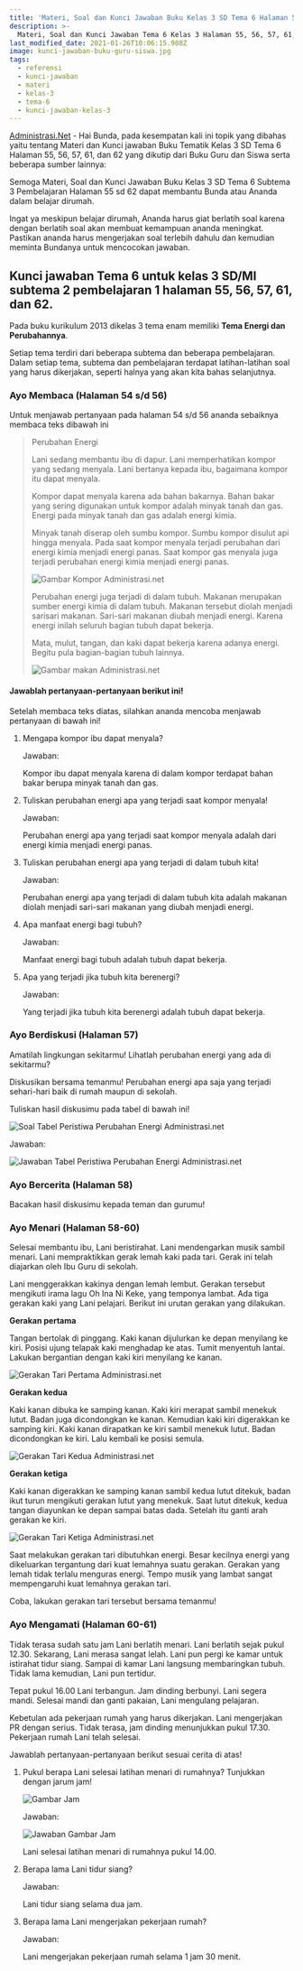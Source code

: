 ```yaml
---
title: 'Materi, Soal dan Kunci Jawaban Buku Kelas 3 SD Tema 6 Halaman 55 s/d 62'
description: >-
  Materi, Soal dan Kunci Jawaban Tema 6 Kelas 3 Halaman 55, 56, 57, 61, dan 62 Buku Tematik Kurikulum 2013 Revisi 2018.
last_modified_date: 2021-01-26T10:06:15.908Z
image: kunci-jawaban-buku-guru-siswa.jpg
tags:
  - referensi
  - kunci-jawaban
  - materi
  - kelas-3
  - tema-6
  - kunci-jawaban-kelas-3
---
```


[Administrasi.Net](https://administrasi.net "Administrasi.Net") - Hai Bunda, pada kesempatan kali ini topik yang dibahas yaitu tentang Materi dan Kunci jawaban Buku Tematik Kelas 3 SD Tema 6 Halaman 55, 56, 57, 61, dan 62 yang dikutip dari Buku Guru dan Siswa serta beberapa sumber lainnya:

Semoga Materi, Soal dan Kunci Jawaban Buku Kelas 3 SD Tema 6 Subtema 3 Pembelajaran Halaman 55 sd 62 dapat membantu Bunda atau Ananda dalam belajar dirumah. 

Ingat ya meskipun belajar dirumah, Ananda harus giat berlatih soal karena dengan berlatih soal akan membuat kemampuan ananda meningkat. Pastikan ananda harus mengerjakan soal terlebih dahulu dan kemudian meminta Bundanya untuk mencocokan jawaban.

## Kunci jawaban Tema 6 untuk kelas 3 SD/MI subtema 2 pembelajaran 1 halaman 55, 56, 57, 61, dan 62.

Pada buku kurikulum 2013 dikelas 3 tema enam memiliki **Tema Energi dan Perubahannya**. 

Setiap tema terdiri dari beberapa subtema dan beberapa pembelajaran. Dalam setiap tema, subtema dan pembelajaran terdapat latihan-latihan soal yang harus dikerjakan, seperti halnya yang akan kita bahas selanjutnya. 

### Ayo Membaca (Halaman 54 s/d 56)

Untuk menjawab pertanyaan pada halaman 54 s/d 56 ananda sebaiknya membaca teks dibawah ini 

> Perubahan Energi
> 
> Lani sedang membantu ibu di dapur. Lani memperhatikan kompor yang sedang menyala. Lani bertanya kepada ibu, bagaimana kompor itu dapat menyala.
> 
> Kompor dapat menyala karena ada bahan bakarnya. Bahan bakar yang sering digunakan untuk kompor adalah minyak tanah dan gas. Energi pada minyak tanah dan gas adalah energi kimia.
> 
> Minyak tanah diserap oleh sumbu kompor. Sumbu kompor disulut api hingga menyala. Pada saat kompor menyala terjadi perubahan dari energi kimia menjadi energi panas. Saat kompor gas menyala juga terjadi perubahan energi kimia menjadi energi panas.
> 
> ![Gambar Kompor Administrasi.net](/img/gambar-kompor-administrasi-net.jpg "Gambar Kompor Administrasi.net")
>
> Perubahan energi juga terjadi di dalam tubuh. Makanan merupakan sumber energi kimia di dalam tubuh. Makanan tersebut diolah menjadi sarisari makanan. Sari-sari makanan diubah menjadi energi. Karena energi inilah seluruh bagian tubuh dapat bekerja.
> 
> Mata, mulut, tangan, dan kaki dapat bekerja karena adanya energi. Begitu pula bagian-bagian tubuh lainnya.
>
> ![Gambar makan Administrasi.net](/img/gambar-makan-administrasi-net.jpg "Gambar makan Administrasi.net")

#### Jawablah pertanyaan-pertanyaan berikut ini!

Setelah membaca teks diatas, silahkan ananda mencoba menjawab pertanyaan di bawah ini!

1. 	Mengapa kompor ibu dapat menyala?
	
	Jawaban: 
	
	Kompor ibu dapat menyala karena di dalam kompor terdapat bahan bakar berupa minyak tanah dan gas.
2. 	Tuliskan perubahan energi apa yang terjadi saat kompor menyala!
	
	Jawaban: 
	
	Perubahan energi apa yang terjadi saat kompor menyala adalah dari energi kimia menjadi energi panas.

3. 	Tuliskan perubahan energi apa yang terjadi di dalam tubuh kita!
	
	Jawaban: 
	
	Perubahan energi apa yang terjadi di dalam tubuh kita adalah makanan diolah menjadi sari-sari makanan yang diubah menjadi energi.

4. 	Apa manfaat energi bagi tubuh?

	Jawaban: 
	
	Manfaat energi bagi tubuh adalah tubuh dapat bekerja.

5. 	Apa yang terjadi jika tubuh kita berenergi?

	Jawaban: 
	
	Yang terjadi jika tubuh kita berenergi adalah tubuh dapat bekerja.


### Ayo Berdiskusi (Halaman 57)

Amatilah lingkungan sekitarmu! Lihatlah perubahan energi yang ada di sekitarmu?

Diskusikan bersama temanmu! Perubahan energi apa saja yang terjadi sehari-hari baik di rumah maupun di sekolah.

Tuliskan hasil diskusimu pada tabel di bawah ini!

![Soal Tabel Peristiwa Perubahan Energi Administrasi.net](/img/tabel-peristiwa-perubahan-energi.jpg "Tabel Peristiwa Administrasi.net") 

Jawaban:

![Jawaban Tabel Peristiwa Perubahan Energi Administrasi.net](/img/jawaban-tabel-peristiwa-perubahan-energi.jpg "Jawaban Tabel Peristiwa Perubahan Energi Administrasi.net")
 
### Ayo Bercerita (Halaman 58)

Bacakan hasil diskusimu kepada teman dan gurumu!

### Ayo Menari (Halaman 58-60)

Selesai membantu ibu, Lani beristirahat. Lani mendengarkan musik sambil menari. Lani mempraktikkan gerak lemah kaki pada tari. Gerak ini telah diajarkan oleh Ibu Guru di sekolah.

Lani menggerakkan kakinya dengan lemah lembut. Gerakan tersebut mengikuti irama lagu Oh Ina Ni Keke, yang temponya lambat. Ada tiga gerakan kaki yang Lani pelajari. Berikut ini urutan gerakan yang dilakukan.

**Gerakan pertama**

Tangan bertolak di pinggang. Kaki kanan dijulurkan ke depan menyilang ke kiri. Posisi ujung telapak kaki menghadap ke atas. Tumit menyentuh lantai. Lakukan bergantian dengan kaki kiri menyilang ke kanan.

![Gerakan Tari Pertama Administrasi.net](/img/gerakan-pertama-administrasi-net.jpg "Gerakan Tari Pertama Administrasi.net") 
 
**Gerakan kedua**

Kaki kanan dibuka ke samping kanan. Kaki kiri merapat sambil menekuk lutut. Badan juga dicondongkan ke kanan. Kemudian kaki kiri digerakkan ke samping kiri. Kaki kanan dirapatkan ke kiri sambil menekuk lutut. Badan dicondongkan ke kiri. Lalu kembali ke posisi semula.

![Gerakan Tari Kedua Administrasi.net](/img/gerakan-kedua-administrasi-net.jpg "Gerakan Tari Kedua Administrasi.net") 
 
**Gerakan ketiga**

Kaki kanan digerakkan ke samping kanan sambil kedua lutut ditekuk, badan ikut turun mengikuti gerakan lutut yang menekuk. Saat lutut ditekuk, kedua tangan diayunkan ke depan sampai batas dada. Setelah itu ganti arah gerakan ke kiri.

![Gerakan Tari Ketiga Administrasi.net](/img/gerakan-ketiga-administrasi-net.jpg "Gerakan Tari Ketiga Administrasi.net") 
 
Saat melakukan gerakan tari dibutuhkan energi. Besar kecilnya energi yang dikeluarkan tergantung dari kuat lemahnya suatu gerakan. Gerakan yang lemah tidak terlalu menguras energi. Tempo musik yang lambat sangat mempengaruhi kuat lemahnya gerakan tari.

Coba, lakukan gerakan tari tersebut bersama temanmu!

### Ayo Mengamati (Halaman 60-61)

Tidak terasa sudah satu jam Lani berlatih menari. Lani berlatih sejak pukul 12.30. Sekarang, Lani merasa sangat lelah. Lani pun pergi ke kamar untuk istirahat tidur siang. Sampai di kamar Lani langsung membaringkan tubuh. Tidak lama kemudian, Lani pun tertidur.

Tepat pukul 16.00 Lani terbangun. Jam dinding berbunyi. Lani segera mandi. Selesai mandi dan ganti pakaian, Lani mengulang pelajaran.

Kebetulan ada pekerjaan rumah yang harus dikerjakan. Lani mengerjakan PR dengan serius. Tidak terasa, jam dinding menunjukkan pukul 17.30. Pekerjaan rumah Lani telah selesai.

Jawablah pertanyaan-pertanyaan berikut sesuai cerita di atas!

1. 	Pukul berapa Lani selesai latihan menari di rumahnya? Tunjukkan dengan jarum jam!

	![Gambar Jam](/img/gambar-jam.jpg "Gambar Jam") 

	Jawaban:

	![Jawaban Gambar Jam](/img/jawaban-gambar-jam.jpg "Jawaban Gambar Jam") 
	
	Lani selesai latihan menari di rumahnya pukul 14.00.

2. 	Berapa lama Lani tidur siang?

	Jawaban: 
	
	Lani tidur siang selama dua jam.

3. 	Berapa lama Lani mengerjakan pekerjaan rumah?

	Jawaban: 
	
	Lani mengerjakan pekerjaan rumah selama 1 jam 30 menit.
 